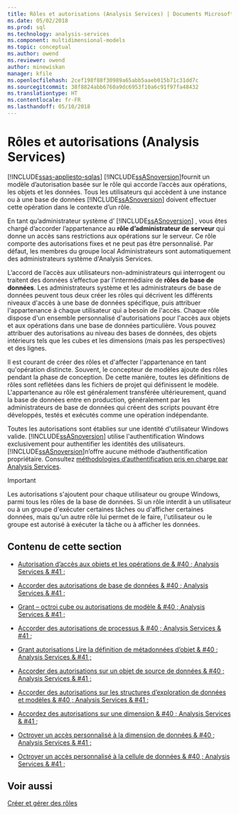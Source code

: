 ```yaml
---
title: Rôles et autorisations (Analysis Services) | Documents Microsoft
ms.date: 05/02/2018
ms.prod: sql
ms.technology: analysis-services
ms.component: multidimensional-models
ms.topic: conceptual
ms.author: owend
ms.reviewer: owend
author: minewiskan
manager: kfile
ms.openlocfilehash: 2cef198f88f30989a65abb5aaeb015b71c31dd7c
ms.sourcegitcommit: 38f8824abb6760a9dc6953f10a6c91f97fa48432
ms.translationtype: HT
ms.contentlocale: fr-FR
ms.lasthandoff: 05/10/2018
---
```

# <a name="roles-and-permissions-analysis-services"></a>Rôles et autorisations (Analysis Services)
[!INCLUDE[ssas-appliesto-sqlas](../../includes/ssas-appliesto-sqlas.md)]
  [!INCLUDE[ssASnoversion](../../includes/ssasnoversion-md.md)]fournit un modèle d’autorisation basée sur le rôle qui accorde l’accès aux opérations, les objets et les données. Tous les utilisateurs qui accèdent à une instance ou à une base de données [!INCLUDE[ssASnoversion](../../includes/ssasnoversion-md.md)] doivent effectuer cette opération dans le contexte d’un rôle.  
  
 En tant qu’administrateur système d’ [!INCLUDE[ssASnoversion](../../includes/ssasnoversion-md.md)] , vous êtes chargé d’accorder l’appartenance au **rôle d’administrateur de serveur** qui donne un accès sans restrictions aux opérations sur le serveur. Ce rôle comporte des autorisations fixes et ne peut pas être personnalisé. Par défaut, les membres du groupe local Administrateurs sont automatiquement des administrateurs système d'Analysis Services.  
  
 L’accord de l’accès aux utilisateurs non-administrateurs qui interrogent ou traitent des données s’effectue par l’intermédiaire de **rôles de base de données**. Les administrateurs système et les administrateurs de base de données peuvent tous deux créer les rôles qui décrivent les différents niveaux d'accès à une base de données spécifique, puis attribuer l'appartenance à chaque utilisateur qui a besoin de l'accès. Chaque rôle dispose d'un ensemble personnalisé d'autorisations pour l'accès aux objets et aux opérations dans une base de données particulière. Vous pouvez attribuer des autorisations au niveau des bases de données, des objets intérieurs tels que les cubes et les dimensions (mais pas les perspectives) et des lignes.  
  
 Il est courant de créer des rôles et d'affecter l'appartenance en tant qu'opération distincte. Souvent, le concepteur de modèles ajoute des rôles pendant la phase de conception. De cette manière, toutes les définitions de rôles sont reflétées dans les fichiers de projet qui définissent le modèle. L'appartenance au rôle est généralement transférée ultérieurement, quand la base de données entre en production, généralement par les administrateurs de base de données qui créent des scripts pouvant être développés, testés et exécutés comme une opération indépendante.  
  
 Toutes les autorisations sont établies sur une identité d'utilisateur Windows valide. [!INCLUDE[ssASnoversion](../../includes/ssasnoversion-md.md)] utilise l'authentification Windows exclusivement pour authentifier les identités des utilisateurs. [!INCLUDE[ssASnoversion](../../includes/ssasnoversion-md.md)]n’offre aucune méthode d’authentification propriétaire. Consultez [méthodologies d’authentification pris en charge par Analysis Services](../../analysis-services/instances/authentication-methodologies-supported-by-analysis-services.md).  
  
> [!IMPORTANT]  
>  Les autorisations s'ajoutent pour chaque utilisateur ou groupe Windows, parmi tous les rôles de la base de données. Si un rôle interdit à un utilisateur ou à un groupe d'exécuter certaines tâches ou d'afficher certaines données, mais qu'un autre rôle lui permet de le faire, l'utilisateur ou le groupe est autorisé à exécuter la tâche ou à afficher les données.  
  
## <a name="in-this-section"></a>Contenu de cette section  
  
-   [Autorisation d’accès aux objets et les opérations de & #40 ; Analysis Services & #41 ;](../../analysis-services/multidimensional-models/authorizing-access-to-objects-and-operations-analysis-services.md)  
  
-   [Accorder des autorisations de base de données & #40 ; Analysis Services & #41 ;](../../analysis-services/multidimensional-models/grant-database-permissions-analysis-services.md)  
  
-   [Grant – octroi cube ou autorisations de modèle & #40 ; Analysis Services & #41 ;](../../analysis-services/multidimensional-models/grant-cube-or-model-permissions-analysis-services.md)  
  
-   [Accorder des autorisations de processus & #40 ; Analysis Services & #41 ;](../../analysis-services/multidimensional-models/grant-process-permissions-analysis-services.md)  
  
-   [Grant autorisations Lire la définition de métadonnées d’objet & #40 ; Analysis Services & #41 ;](../../analysis-services/multidimensional-models/grant-read-definition-permissions-on-object-metadata-analysis-services.md)  
  
-   [Accorder des autorisations sur un objet de source de données & #40 ; Analysis Services & #41 ;](../../analysis-services/multidimensional-models/grant-permissions-on-a-data-source-object-analysis-services.md)  
  
-   [Accorder des autorisations sur les structures d’exploration de données et modèles & #40 ; Analysis Services & #41 ;](../../analysis-services/multidimensional-models/grant-permissions-on-data-mining-structures-and-models-analysis-services.md)  
  
-   [Accordez des autorisations sur une dimension & #40 ; Analysis Services & #41 ;](../../analysis-services/multidimensional-models/grant-permissions-on-a-dimension-analysis-services.md)  
  
-   [Octroyer un accès personnalisé à la dimension de données & #40 ; Analysis Services & #41 ;](../../analysis-services/multidimensional-models/grant-custom-access-to-dimension-data-analysis-services.md)  
  
-   [Octroyer un accès personnalisé à la cellule de données & #40 ; Analysis Services & #41 ;](../../analysis-services/multidimensional-models/grant-custom-access-to-cell-data-analysis-services.md)  
  
## <a name="see-also"></a>Voir aussi  
 [Créer et gérer des rôles](../../analysis-services/tabular-models/create-and-manage-roles-ssas-tabular.md)  
  
  

